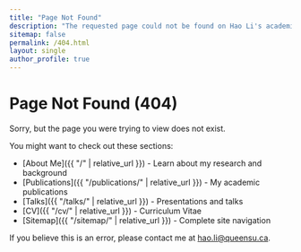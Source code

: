 ```yaml
---
title: "Page Not Found"
description: "The requested page could not be found on Hao Li's academic website. Please check the URL or navigate to the main sections."
sitemap: false
permalink: /404.html
layout: single
author_profile: true
---
```


# Page Not Found (404)

Sorry, but the page you were trying to view does not exist.

You might want to check out these sections:

- [About Me]({{ "/" | relative_url }}) - Learn about my research and background
- [Publications]({{ "/publications/" | relative_url }}) - My academic publications
- [Talks]({{ "/talks/" | relative_url }}) - Presentations and talks
- [CV]({{ "/cv/" | relative_url }}) - Curriculum Vitae
- [Sitemap]({{ "/sitemap/" | relative_url }}) - Complete site navigation

If you believe this is an error, please contact me at hao.li@queensu.ca.
